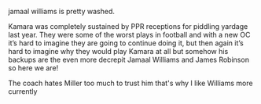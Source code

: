 jamaal williams is pretty washed.

Kamara was completely sustained by PPR receptions for piddling yardage last year. They were some of the worst plays in football and with a new OC it’s hard to imagine they are going to continue doing it, but then again it’s hard to imagine why they would play Kamara at all but somehow his backups are the even more decrepit Jamaal Williams and James Robinson so here we are!

The coach hates Miller too much to trust him that's why I like Williams more currently


